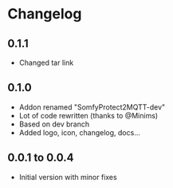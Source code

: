 # Changelog

## 0.1.1

- Changed tar link

## 0.1.0

- Addon renamed "SomfyProtect2MQTT-dev"
- Lot of code rewritten (thanks to @Minims)
- Based on dev branch
- Added logo, icon, changelog, docs...

## 0.0.1 to 0.0.4

- Initial version with minor fixes